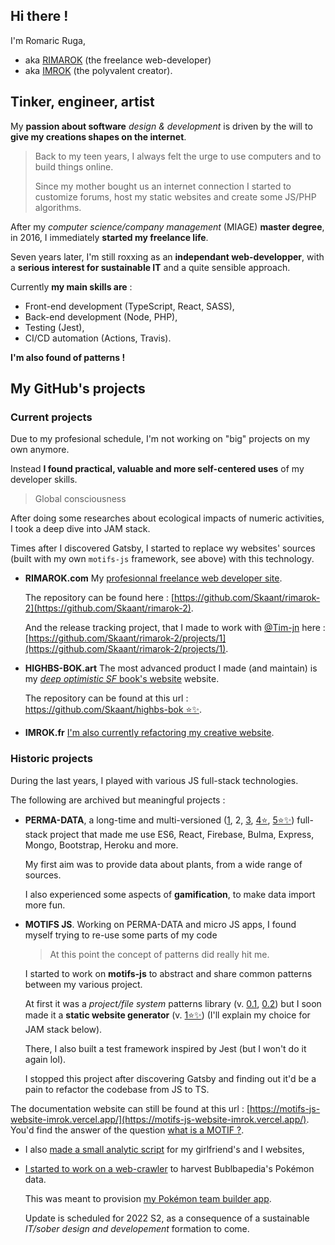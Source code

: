 ## Hi there !

I'm Romaric Ruga,
* aka [RIMAROK](https://rimarok.com) (the freelance web-developer)
* aka [IMROK](https://imrok.fr) (the polyvalent creator).

## Tinker, engineer, artist

My **passion about software** *design & development* is driven by the will to **give my creations shapes on the internet**.

> Back to my teen years, I always felt the urge to use computers and to build things online.
> 
> Since my mother bought us an internet connection I started to customize forums, host my static websites and create some JS/PHP algorithms.

After my *computer science/company management* (MIAGE) **master degree**, in 2016, I immediately **started my freelance life**.

Seven years later, I'm still roxxing as an **independant web-developper**, with a **serious interest for sustainable IT** and a quite sensible approach.

Currently **my main skills are** :
* Front-end development (TypeScript, React, SASS),
* Back-end development (Node, PHP),
* Testing (Jest),
* CI/CD automation (Actions, Travis).

**I'm also found of patterns !** 

## My GitHub's projects
  
### Current projects

Due to my profesional schedule, I'm not working on "big" projects on my own anymore.

Instead **I found practical, valuable and more self-centered uses** of my developer skills.

> Global consciousness

After doing some researches about ecological impacts of numeric activities, I took a deep dive into JAM stack.

Times after I discovered Gatsby, I started to replace wy websites' sources (built with my own `motifs-js` framework, see above) with this technology.

* **RIMAROK.com** My [profesionnal freelance web developer site](https://rimarok.com).

  The repository can be found here : [https://github.com/Skaant/rimarok-2](https://github.com/Skaant/rimarok-2).
  
  And the release tracking project, that I made to work with [@Tim-jn](https://github.com/Tim-jn/) here : [https://github.com/Skaant/rimarok-2/projects/1](https://github.com/Skaant/rimarok-2/projects/1).

* **HIGHBS-BOK.art** The most advanced product I made (and maintain) is my [*deep optimistic SF* book's website](https://highbs-bok.art) website.

  The repository can be found at this url : [https://github.com/Skaant/highbs-bok ⭐✨](https://github.com/Skaant/highbs-bok).

* **IMROK.fr** [I'm also currently refactoring my creative website](https://github.com/Skaant/imrok-next).

### Historic projects

During the last years, I played with various JS full-stack technologies.

The following are archived but meaningful projects :

* **PERMA-DATA**, a long-time and multi-versioned ([1](https://github.com/Skaant/permadata), 2, [3](https://github.com/Skaant/perma-data-3), [4⭐](https://github.com/Skaant/perma-data-4), [5⭐✨](https://github.com/Skaant/perma-data-5)) full-stack project that made me use ES6, React, Firebase, Bulma, Express, Mongo, Bootstrap, Heroku and more.

  My first aim was to provide data about plants, from a wide range of sources.

  I also experienced some aspects of **gamification**, to make data import more fun.

* **MOTIFS JS**. Working on PERMA-DATA and micro JS apps, I found myself trying to re-use some parts of my code

  > At this point the concept of patterns did really hit me.
  
  I started to work on **motifs-js** to abstract and share common patterns between my various project.
  
  At first it was a _project/file system_ patterns library (v. [0.1](https://github.com/Skaant/_motif-js_0.1), [0.2](https://github.com/Skaant/_motif-js_0.2)) but I soon made it a **static website generator** (v. [1⭐✨](https://github.com/Skaant/motifs-js)) (I'll explain my choice for JAM stack below).
  
  There, I also built a test framework inspired by Jest (but I won't do it again lol).
  
  I stopped this project after discovering Gatsby and finding out it'd be a pain to refactor the codebase from JS to TS.
  
 The documentation website can still be found at this url : [https://motifs-js-website-imrok.vercel.app/](https://motifs-js-website-imrok.vercel.app/). You'd find the answer of the question [what is a MOTIF ?](https://motifs-js-website-imrok.vercel.app/motifs/motif#what-is-a-motif-).
  
* I also [made a small analytic script](https://github.com/Skaant/nalytimk-functions) for my girlfriend's and I websites,
 
* [I started to work on a web-crawler](https://github.com/Skaant/bulbapedia-crawler) to harvest Bublbapedia's Pokémon data.

  This was meant to provision [my Pokémon team builder app](https://poke-team.net/).

  Update is scheduled for 2022 S2, as a consequence of a sustainable _IT/sober design and developement_ formation to come.
